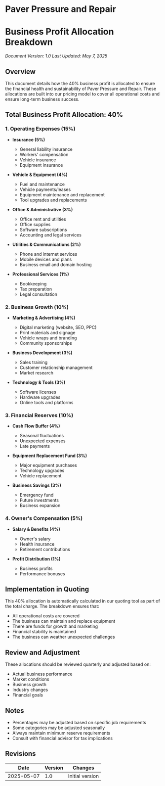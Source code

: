 # Paver Pressure and Repair
# Business Profit Allocation Breakdown
*Document Version: 1.0*
*Last Updated: May 7, 2025*

## Overview
This document details how the 40% business profit is allocated to ensure the financial health and sustainability of Paver Pressure and Repair. These allocations are built into our pricing model to cover all operational costs and ensure long-term business success.

## Total Business Profit Allocation: 40%

### 1. Operating Expenses (15%)
- **Insurance (5%)**
  - General liability insurance
  - Workers' compensation
  - Vehicle insurance
  - Equipment insurance

- **Vehicle & Equipment (4%)**
  - Fuel and maintenance
  - Vehicle payments/leases
  - Equipment maintenance and replacement
  - Tool upgrades and replacements

- **Office & Administrative (3%)**
  - Office rent and utilities
  - Office supplies
  - Software subscriptions
  - Accounting and legal services

- **Utilities & Communications (2%)**
  - Phone and internet services
  - Mobile devices and plans
  - Business email and domain hosting

- **Professional Services (1%)**
  - Bookkeeping
  - Tax preparation
  - Legal consultation

### 2. Business Growth (10%)
- **Marketing & Advertising (4%)**
  - Digital marketing (website, SEO, PPC)
  - Print materials and signage
  - Vehicle wraps and branding
  - Community sponsorships

- **Business Development (3%)**
  - Sales training
  - Customer relationship management
  - Market research

- **Technology & Tools (3%)**
  - Software licenses
  - Hardware upgrades
  - Online tools and platforms

### 3. Financial Reserves (10%)
- **Cash Flow Buffer (4%)**
  - Seasonal fluctuations
  - Unexpected expenses
  - Late payments

- **Equipment Replacement Fund (3%)**
  - Major equipment purchases
  - Technology upgrades
  - Vehicle replacement

- **Business Savings (3%)**
  - Emergency fund
  - Future investments
  - Business expansion

### 4. Owner's Compensation (5%)
- **Salary & Benefits (4%)**
  - Owner's salary
  - Health insurance
  - Retirement contributions

- **Profit Distribution (1%)**
  - Business profits
  - Performance bonuses

## Implementation in Quoting
This 40% allocation is automatically calculated in our quoting tool as part of the total charge. The breakdown ensures that:
- All operational costs are covered
- The business can maintain and replace equipment
- There are funds for growth and marketing
- Financial stability is maintained
- The business can weather unexpected challenges

## Review and Adjustment
These allocations should be reviewed quarterly and adjusted based on:
- Actual business performance
- Market conditions
- Business growth
- Industry changes
- Financial goals

## Notes
- Percentages may be adjusted based on specific job requirements
- Some categories may be adjusted seasonally
- Always maintain minimum reserve requirements
- Consult with financial advisor for tax implications

## Revisions
| Date | Version | Changes |
|------|---------|---------|
| 2025-05-07 | 1.0 | Initial version |
